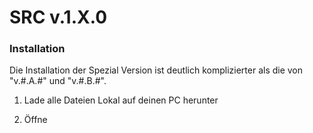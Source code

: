 # SRC v.1.X.0


### Installation
Die Installation der Spezial Version ist deutlich komplizierter als die von "v.#.A.#" und "v.#.B.#".

1. Lade alle Dateien Lokal auf deinen PC herunter

2. Öffne 